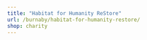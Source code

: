 ```yaml
---
title: "Habitat for Humanity ReStore"
url: /burnaby/habitat-for-humanity-restore/
shop: charity
---
```

